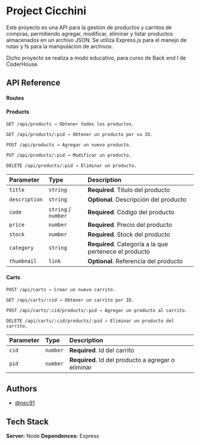 
# Project Cicchini

Este proyecto es una API para la gestión de productos y carritos de compras, permitiendo agregar, modificar, eliminar y listar productos almacenados en un archivo JSON. Se utiliza Express.js para el manejo de rutas y fs para la manipulación de archivos.

Dicho proyecto se realiza a modo educativo, para curso de Back end I de CoderHouse.


## API Reference

#### Routes

#### Products


```http
GET /api/products → Obtener todos los productos.

GET /api/products/:pid → Obtener un producto por su ID.

POST /api/products → Agregar un nuevo producto.

PUT /api/products/:pid → Modificar un producto.

DELETE /api/products/:pid → Eliminar un producto.
```

| Parameter | Type     | Description                |
| :-------- | :------- | :------------------------- |
| `title` | `string` | **Required**. Título del producto |
| `description` | `string` | **Optional**. Descripción del producto |
| `code` | `string` / `number` | **Required**. Código del producto |
| `price` | `number` | **Required**. Precio del producto |
| `stock` | `number` | **Required**. Stock del producto |
| `category` | `string` | **Required**. Categoría a la que pertenece el producto |
| `thumbnail` | `link` | **Optional**. Referencia del producto |

#### Carts
```http
POST /api/carts → Crear un nuevo carrito.

GET /api/carts/:cid → Obtener un carrito por ID.

POST /api/carts/:cid/products/:pid → Agregar un producto al carrito.

DELETE /api/carts/:cid/products/:pid → Eliminar un producto del carrito.
```

| Parameter | Type     | Description                       |
| :-------- | :------- | :-------------------------------- |
| `cid`      | `number` | **Required**. Id del carrito |
| `pid`      | `number` | **Required**. Id del producto a agregar o eliminar |


## Authors

- [@nec91](https://github.com/nec91/ProjectCicchini)


## Tech Stack

**Server:** Node
**Dependences:** Express

